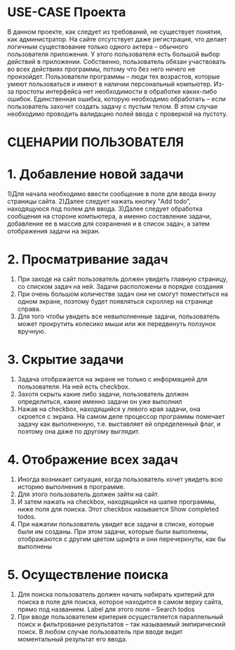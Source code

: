 # USE-CASE Проекта
В данном проекте, как следует из требований, не существует понятия, как администратор. На сайте отсутствует даже регистрация, что делает логичным существование только одного актера – обычного пользователя приложения. У этого пользователя есть большой выбор действий в приложении. Собственно, пользователь обязан участвовать во всех действиях программы, потому что без него ничего не произойдет. Пользователи программы – люди тех возрастов, которые умеют пользоваться и имеют в наличии персональный компьютер. Из-за простоты интерфейса нет необходимости в обработке каких-либо ошибок. Единственная ошибка, которую необходимо обработать – если пользователь захочет создать задачу с пустым телом. В этом случае необходимо проводить валидацию полей ввода с проверкой на пустоту.
# СЦЕНАРИИ ПОЛЬЗОВАТЕЛЯ
# 1. Добавление новой задачи
  1)Для начала необходимо ввести сообщение в поле для ввода внизу страницы сайта.
  2)Далее следует нажать кнопку “Add todo”, находящуюся под полем для ввода.
  3)Далее следует обработка сообщения на стороне компьютера, а именно составление задачи, добавление ее в массив для сохранения и в список задач, а затем отображения задачи на экран.
# 2. Просматривание задач
  1) При заходе на сайт пользователь должен увидеть главную страницу, со списком задач на ней. Задачи расположены в порядке создания
  2) При очень большом количестве задач они не смогут поместиться на одном экране, поэтому будет появляться скроллер на странице справа.
  3) Для того чтобы увидеть все невыполненные задачи, пользователь может прокрутить колесико мыши или же передвинуть ползунок вручную.
# 3. Скрытие задачи
  1) Задача отображается на экране не только с информацией для пользователя. На ней есть checkbox.
  2) Захотя скрыть какие либо задачи, пользователь должен определиться, какие именно задачи он уже выполнил
  3) Нажав на checkbox, находящийся у левого края задачи, она скроется с экрана. На самом деле процессор программы помечает задачу как выполненную, т.е. выставляет ей определенный флаг, и поэтому она даже по другому выглядит.
# 4. Отображение всех задач
  1) Иногда возникает ситуация, когда пользователь хочет увидеть всю историю выполнения в программе.
  2) Для этого пользователь должен зайти на сайт.
  3) И затем нажать на checkbox, находящийся на шапке программы, ниже поля для поиска. Этот checkbox называется Show completed todos.
  4) При нажатии пользователь увидит все задачи в списке, которые были им созданы. При этом задачи, которые были выполнены, отображаются с другим цветом шрифта и они перечеркнуты, как бы выполнены
# 5. Осуществление поиска
  1) Для поиска пользователь должен начать набирать критерий для поиска в поле для поиска, которое находится в самом верху сайта, прямо под названием. Label для этого поля – Search todos
  2) При вводе пользователем критерия осуществляется параллельный поиск и фильтрование результатов – так называемый эмпирический поиск. В любом случае пользователь при вводе видит моментальный результат его ввода.

